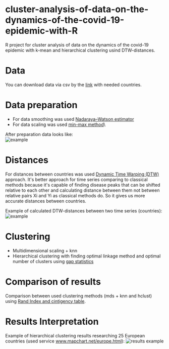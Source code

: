 # cluster-analysis-of-data-on-the-dynamics-of-the-covid-19-epidemic-with-R
R project for cluster analysis of data on the dynamics of the covid-19 epidemic with k-mean and hierarchical clustering usind DTW-distances.

# Data
You can download data via csv by the [link](https://ourworldindata.org/explorers/coronavirus-data-explorer?zoomToSelection=true&time=2020-03-04..latest&facet=none&pickerSort=asc&pickerMetric=location&hideControls=true&Metric=Confirmed+cases&Interval=New+per+day&Relative+to+Population=false&Color+by+test+positivity=false&country=~UKR) with needed countries.
# Data preparation
  - For data smoothing was used [Nadaraya–Watson estimator](https://en.wikipedia.org/wiki/Kernel_regression)
  - For data scaling was used [min-max method](https://en.wikipedia.org/wiki/Feature_scaling)\

After preparation data looks like:\
![example](https://github.com/Georgiu/COVID19/data_preparation.png)

# Distances
For distances between countries was used [Dynamic Time Warping (DTW)](https://cran.r-project.org/web/packages/dtw/vignettes/dtw.pdf) approach. It's better approach for time series comparing to classical methods because it's capable of finding disease peaks that can be shifted relative to each other and calculating distance between them not between relative pairs Xi and Yi as classical methods do. So it gives us more accurate distances between countries.

Example of calculated DTW-distances between two time series (countries):
![example](https://github.com/Georgiu/COVID19/DTW_example.png)

# Clustering
  - Multidimensional scaling + knn
  - Hierarchical clustering with finding optimal linkage method and optimal number of clusters using [gap statistics](https://hastie.su.domains/Papers/gap.pdf)
# Comparison of results
Comparison between used clustering methods (mds + knn and hclust) using [Rand Index and cintigency table](https://en.wikipedia.org/wiki/Rand_index#:~:text=The%20Rand%20index%20or%20Rand,is%20the%20adjusted%20Rand%20index.).

# Results Interpretation
Example of hierarchical clustering results researching 25 European countries (used service www.mapchart.net/europe.html):
![results example](https://github.com/Georgiu/COVID19/hclust.jpg)
